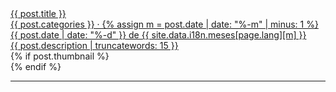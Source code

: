 <div class="post-row">
  <div class="post-col-left">
    <a href="{{ post.url }}">
    <div class="post-title">{{ post.title }}</div>
    <div class="post-date">{{ post.categories }} · 
      {% assign m = post.date | date: "%-m" | minus: 1 %}
      {{ post.date | date: "%-d" }} 
      de 
      {{ site.data.i18n.meses[page.lang][m] }}
    </div>
    <div class="post-description">{{ post.description | truncatewords: 15 }}</div>
    </a>
  </div>
  <div class="post-col-right">
    {% if post.thumbnail %}
      <div class="post-image" style="background: url({{ post.thumbnail }}) 50% 50% no-repeat;">
      </div>
    {% endif %}
  </div>
</div>
<hr>